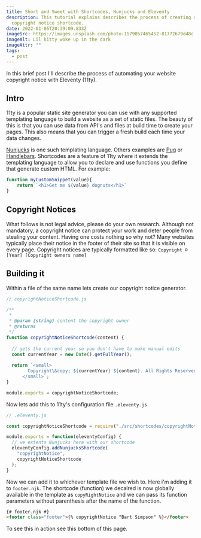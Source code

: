 ```yaml
---
title: Short and Sweet with Shortcodes, Nunjucks and Eleventy
description: This tutorial explains describes the process of creating a
  copyright notice shortcode.
date: 2022-01-05T20:39:09.833Z
imageSrc: https://images.unsplash.com/photo-1579057465452-81772679d48c
imageAlt: Lil kitty woke up in the dark
imageAttr: ""
tags:
  - post
---
```

In this brief post I'll describe the process of automating your website copyright notice with Eleventy (11ty).

## Intro

11ty is a popular static site generator you can use with any supported templating language to build a website as a set of static files. The beauty of this is that you can use data from API's and files at build time to create your pages. This also means that you can trigger a fresh build each time your data changes.

[Nunjucks](https://mozilla.github.io/nunjucks/) is one such templating language. Others examples are [Pug](https://pugjs.org/api/getting-started.html) or [Handlebars](https://handlebarsjs.com/). Shortcodes are a feature of 11ty where it extends the templating language to allow you to declare and use functions you define that generate custom HTML. For example:

```javascript
function myCustomSnippet(value){
    return `<h1>Get me ${value} dognuts</h1>`
}
```

## Copyright Notices

What follows is not legal advice, please do your own research. Although not mandatory, a copyright notice can protect your work and deter people from stealing your content. Having one costs nothing so why not? Many websites typically place their notice in the footer of their site so that it is visible on every page. Copyright notices are typically formatted like so: `Copyright © [Year] [Copyright owners name]`

## Building it

Within a file of the same name lets create our copyright notice generator.

```javascript
// copyrightNoticeShortcode.js

/**
 * 
 * @param {string} content the copyright owner 
 * @returns 
 */
function copyrightNoticeShortcode(content) {
  
  // gets the current year so you don't have to make manual edits
  const currentYear = new Date().getFullYear();
  
  return `<small>
        Copyright\&copy; ${currentYear} ${content}. All Rights Reserved
      </small>`;
}

module.exports = copyrightNoticeShortcode;
```

Now lets add this to 11ty's configuration file `.eleventy.js`

```javascript
// .eleventy.js

const copyrightNoticeShortcode = require("./src/shortcodes/copyrightNoticeShortcode");

module.exports = function(eleventyConfig) {
  // we extents Nunjucks here with our shortcode
  eleventyConfig.addNunjucksShortcode(
    "copyrightNotice",
    copyrightNoticeShortcode
  );
}
```

Now we can add it to whichever template file we wish to. Here i'm adding it to `footer.njk`. The shortcode (function) we decalred is now globally available in the template as `copyRightNotice` and we can pass its function parameters without parenthesis after the name of the function.

```html
{# footer.njk #}
<footer class="footer">{% copyrightNotice "Bart Simpson" %}</footer>
```

To see this in action see this bottom of this page.